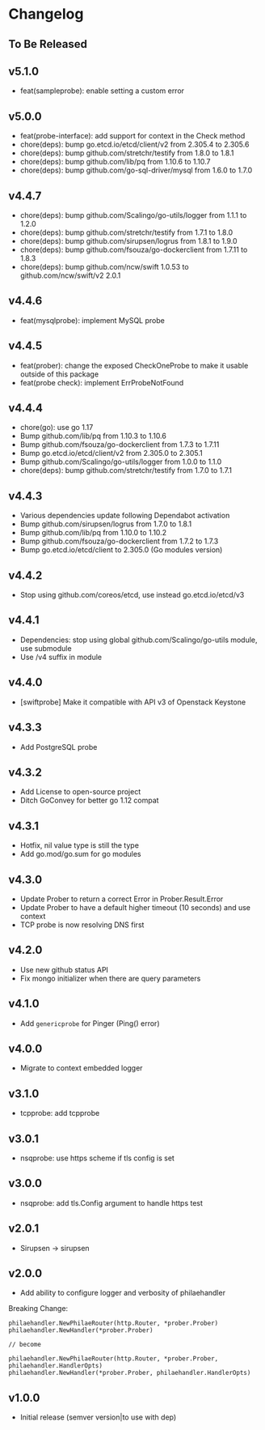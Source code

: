 # Changelog

## To Be Released

## v5.1.0

* feat(sampleprobe): enable setting a custom error

## v5.0.0

* feat(probe-interface): add support for context in the Check method
* chore(deps): bump go.etcd.io/etcd/client/v2 from 2.305.4 to 2.305.6
* chore(deps): bump github.com/stretchr/testify from 1.8.0 to 1.8.1
* chore(deps): bump github.com/lib/pq from 1.10.6 to 1.10.7
* chore(deps): bump github.com/go-sql-driver/mysql from 1.6.0 to 1.7.0

## v4.4.7

* chore(deps): bump github.com/Scalingo/go-utils/logger from 1.1.1 to 1.2.0
* chore(deps): bump github.com/stretchr/testify from 1.7.1 to 1.8.0
* chore(deps): bump github.com/sirupsen/logrus from 1.8.1 to 1.9.0
* chore(deps): bump github.com/fsouza/go-dockerclient from 1.7.11 to 1.8.3
* chore(deps): bump github.com/ncw/swift 1.0.53 to github.com/ncw/swift/v2 2.0.1

## v4.4.6

* feat(mysqlprobe): implement MySQL probe

## v4.4.5

* feat(prober): change the exposed CheckOneProbe to make it usable outside of this package
* feat(probe check): implement ErrProbeNotFound

## v4.4.4

* chore(go): use go 1.17
* Bump github.com/lib/pq from 1.10.3 to 1.10.6
* Bump github.com/fsouza/go-dockerclient from 1.7.3 to 1.7.11
* Bump go.etcd.io/etcd/client/v2 from 2.305.0 to 2.305.1
* Bump github.com/Scalingo/go-utils/logger from 1.0.0 to 1.1.0
* chore(deps): bump github.com/stretchr/testify from 1.7.0 to 1.7.1

## v4.4.3

* Various dependencies update following Dependabot activation
* Bump github.com/sirupsen/logrus from 1.7.0 to 1.8.1
* Bump github.com/lib/pq from 1.10.0 to 1.10.2
* Bump github.com/fsouza/go-dockerclient from 1.7.2 to 1.7.3
* Bump go.etcd.io/etcd/client to 2.305.0 (Go modules version)

## v4.4.2

* Stop using github.com/coreos/etcd, use instead go.etcd.io/etcd/v3

## v4.4.1

* Dependencies: stop using global github.com/Scalingo/go-utils module, use submodule
* Use /v4 suffix in module

## v4.4.0

* [swiftprobe] Make it compatible with API v3 of Openstack Keystone

## v4.3.3

* Add PostgreSQL probe

## v4.3.2

* Add License to open-source project
* Ditch GoConvey for better go 1.12 compat

## v4.3.1

* Hotfix, nil value type is still the type
* Add go.mod/go.sum for go modules

## v4.3.0

* Update Prober to return a correct Error in Prober.Result.Error
* Update Prober to have a default higher timeout (10 seconds) and use context
* TCP probe is now resolving DNS first

## v4.2.0

* Use new github status API
* Fix mongo initializer when there are query parameters

## v4.1.0

* Add `genericprobe` for Pinger (Ping() error)

## v4.0.0

* Migrate to context embedded logger

## v3.1.0

* tcpprobe: add tcpprobe

## v3.0.1

* nsqprobe: use https scheme if tls config is set

## v3.0.0

* nsqprobe: add tls.Config argument to handle https test

## v2.0.1

* Sirupsen -> sirupsen

## v2.0.0

* Add ability to configure logger and verbosity of philaehandler

Breaking Change:

```
philaehandler.NewPhilaeRouter(http.Router, *prober.Prober)
philaehandler.NewHandler(*prober.Prober)

// become

philaehandler.NewPhilaeRouter(http.Router, *prober.Prober, philaehandler.HandlerOpts)
philaehandler.NewHandler(*prober.Prober, philaehandler.HandlerOpts)
```

## v1.0.0

* Initial release (semver version|to use with dep)

